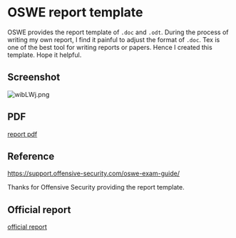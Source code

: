 # OSWE report template

OSWE provides the report template of `.doc` and `.odt`. During the process of writing my own report, I find it painful to adjust the format of `.doc`. Tex is one of the best tool for writing reports or papers. Hence I created this template. Hope it helpful.

## Screenshot

![wibLWj.png](https://s1.ax1x.com/2020/09/04/wibLWj.png)

## PDF

[report pdf](https://github.com/madneal/oswe-report-template/blob/master/OSWE-Exam-Report.pdf)


## Reference

https://support.offensive-security.com/oswe-exam-guide/

Thanks for Offensive Security providing the report template.

## Official report

[official report](https://www.offensive-security.com/awae/OSWE-Exam-Report.doc)
